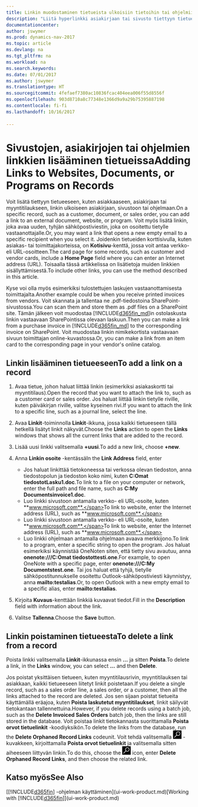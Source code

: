 ```yaml
---
title: Linkin muodostaminen tietueista ulkoisiin tietoihin tai ohjelmiin
description: "Liitä hyperlinkki asiakirjaan tai sivusto tiettyyn tietueeseen, kuten asiakkaaseen tai asiakirjaan."
documentationcenter: 
author: jswymer
ms.prod: dynamics-nav-2017
ms.topic: article
ms.devlang: na
ms.tgt_pltfrm: na
ms.workload: na
ms.search.keywords: 
ms.date: 07/01/2017
ms.author: jswymer
ms.translationtype: HT
ms.sourcegitcommit: 4fefaef7380ac10836fcac404eea006f55d8556f
ms.openlocfilehash: 903d8710a8c77348e1366d9a9a29b75395887198
ms.contentlocale: fi-fi
ms.lasthandoff: 10/16/2017

---
```

# <a name="adding-links-to-websites-documents-or-programs-on-records"></a><span data-ttu-id="b6224-103">Sivustojen, asiakirjojen tai ohjelmien linkkien lisääminen tietueissa</span><span class="sxs-lookup"><span data-stu-id="b6224-103">Adding Links to Websites, Documents, or Programs on Records</span></span>
<span data-ttu-id="b6224-104">Voit lisätä tiettyyn tietueeseen, kuten asiakkaaseen, asiakirjaan tai myyntitilaukseen, linkin ulkoiseen asiakirjaan, sivustoon tai ohjelmaan.</span><span class="sxs-lookup"><span data-stu-id="b6224-104">On a specific record, such as a customer, document, or sales order, you can add a link to an external document, website, or program.</span></span> <span data-ttu-id="b6224-105">Voit myös lisätä linkin, joka avaa uuden, tyhjän sähköpostiviestin, joka on osoitettu tietylle vastaanottajalle.</span><span class="sxs-lookup"><span data-stu-id="b6224-105">Or, you may want a link that opens a new empty email to a specific recipient when you select it.</span></span> <span data-ttu-id="b6224-106">Joidenkin tietueiden korttisivulla, kuten asiakas- tai toimittajakorteissa, on **Kotisivu**-kenttä, jossa voit antaa verkko- eli URL-osoitteen.</span><span class="sxs-lookup"><span data-stu-id="b6224-106">The card page for some records, such as customer and vendor cards, include a **Home Page** field where you can enter an Internet address (URL).</span></span> <span data-ttu-id="b6224-107">Toisaalla tässä artikkelissa on lisätietoja muiden linkkien sisällyttämisestä.</span><span class="sxs-lookup"><span data-stu-id="b6224-107">To include other links, you can use the method described in this article.</span></span>

<span data-ttu-id="b6224-108">Kyse voi olla myös esimerkiksi tulostettujen laskujen vastaanottamisesta toimittajalta.</span><span class="sxs-lookup"><span data-stu-id="b6224-108">Another example could be when you receive printed invoices from vendors.</span></span> <span data-ttu-id="b6224-109">Voit skannata ja tallentaa ne .pdf-tiedostoina SharePoint-sivustossa.</span><span class="sxs-lookup"><span data-stu-id="b6224-109">You can scan them and store them as .pdf files on a SharePoint site.</span></span> <span data-ttu-id="b6224-110">Tämän jälkeen voit muodostaa [!INCLUDE[d365fin_md](includes/d365fin_md.md)]in ostolaskusta linkin vastaavaan SharePointissa olevaan laskuun.</span><span class="sxs-lookup"><span data-stu-id="b6224-110">Then you can make a link from a purchase invoice in [!INCLUDE[d365fin_md](includes/d365fin_md.md)] to the corresponding invoice on  SharePoint.</span></span> <span data-ttu-id="b6224-111">Voit muodostaa linkin nimikekortista vastaavaan sivuun toimittajan online-kuvastossa.</span><span class="sxs-lookup"><span data-stu-id="b6224-111">Or, you can make a link from an item card to the corresponding page in your vendor's online catalog.</span></span>
  
## <a name="to-add-a-link-on-a-record"></a><span data-ttu-id="b6224-112">Linkin lisääminen tietueeseen</span><span class="sxs-lookup"><span data-stu-id="b6224-112">To add a link on a record</span></span>   
  
1.  <span data-ttu-id="b6224-113">Avaa tietue, johon haluat liittää linkin (esimerkiksi asiakaskortti tai myyntitilaus).</span><span class="sxs-lookup"><span data-stu-id="b6224-113">Open the record that you want to attach the link to, such as a customer card or sales order.</span></span> <span data-ttu-id="b6224-114">Jos haluat liittää linkin tietylle riville, kuten päiväkirjan riville, valitse kyseinen rivi.</span><span class="sxs-lookup"><span data-stu-id="b6224-114">If you want to attach the link to a specific line, such as a journal line, select the line.</span></span>  
  
2.  <span data-ttu-id="b6224-115">Avaa **Linkit**-toiminnolla **Linkit**-ikkuna, jossa kaikki tietueeseen tällä hetkellä lisätyt linkit näkyvät.</span><span class="sxs-lookup"><span data-stu-id="b6224-115">Choose the **Links** action to open the **Links** windows that shows all the current links that are added to the record.</span></span>

3. <span data-ttu-id="b6224-116">Lisää uusi linkki valitsemalla **+uusi**.</span><span class="sxs-lookup"><span data-stu-id="b6224-116">To add a new link, choose **+new**.</span></span> 
  
4.  <span data-ttu-id="b6224-117">Anna **Linkin osoite** -kentässä</span><span class="sxs-lookup"><span data-stu-id="b6224-117">In the **Link Address** field, enter</span></span>

    -   <span data-ttu-id="b6224-118">Jos haluat linkittää tietokoneessa tai verkossa olevan tiedoston, anna tiedostopolun ja tiedoston koko nimi, kuten **C:Omat tiedostotLasku1.doc**.</span><span class="sxs-lookup"><span data-stu-id="b6224-118">To link to a file on your computer or network, enter the full path and file name, such as  **C:My Documentsinvoice1.doc**.</span></span>
    -   <span data-ttu-id="b6224-119">Luo linkki sivustoon antamalla verkko- eli URL-osoite, kuten **www.microsoft.com**.</span><span class="sxs-lookup"><span data-stu-id="b6224-119">To link to website, enter the Internet address (URL), such as **www.microsoft.com**.</span></span> 
    -   <span data-ttu-id="b6224-120">Luo linkki sivustoon antamalla verkko- eli URL-osoite, kuten **www.microsoft.com**.</span><span class="sxs-lookup"><span data-stu-id="b6224-120">To link to website, enter the Internet address (URL), such as **www.microsoft.com**.</span></span> 
    -   <span data-ttu-id="b6224-121">Luo linkki ohjelmaan antamalla ohjelmaan avaava merkkijono.</span><span class="sxs-lookup"><span data-stu-id="b6224-121">To link to a program, enter a specific string to open the program.</span></span> <span data-ttu-id="b6224-122">Jos haluat esimerkiksi käynnistää OneNoten siten, että tietty sivu avautuu, anna **onenote:///C:Omat tiedostottesti.one**.</span><span class="sxs-lookup"><span data-stu-id="b6224-122">For example, to open OneNote with a specific page, enter **onenote:///C:My Documentstest.one**.</span></span> <span data-ttu-id="b6224-123">Tai jos haluat että tyhjä, tietylle sähköpostitunnukselle osoitettu Outlook-sähköpostiviesti käynnistyy, anna **mailto:testalias**.</span><span class="sxs-lookup"><span data-stu-id="b6224-123">Or, to open Outlook with a new empty email to a specific alias, enter **mailto:testalias**.</span></span>  
  
5.  <span data-ttu-id="b6224-124">Kirjoita **Kuvaus**-kenttään linkkiä kuvaavat tiedot.</span><span class="sxs-lookup"><span data-stu-id="b6224-124">Fill in the **Description** field with information about the link.</span></span>  
  
6.  <span data-ttu-id="b6224-125">Valitse **Tallenna**.</span><span class="sxs-lookup"><span data-stu-id="b6224-125">Choose the **Save** button.</span></span>  
  
## <a name="to-delete-a-link-from-a-record"></a><span data-ttu-id="b6224-126">Linkin poistaminen tietueesta</span><span class="sxs-lookup"><span data-stu-id="b6224-126">To delete a link from a record</span></span>  
  
<span data-ttu-id="b6224-127">Poista linkki valitsemalla **Linkit**-ikkunassa ensin **...** ja sitten **Poista**.</span><span class="sxs-lookup"><span data-stu-id="b6224-127">To delete a link, in the **Links** window, you can select **...** and then **Delete**.</span></span>

<span data-ttu-id="b6224-128">Jos poistat yksittäisen tietueen, kuten myyntitilausrivin, myyntitilauksen tai asiakkaan, kaikki tietueeseen liitetyt linkit poistetaan.</span><span class="sxs-lookup"><span data-stu-id="b6224-128">If you delete a single record, such as a sales order line, a sales order, or a customer, then all the links attached to the record are deleted.</span></span> <span data-ttu-id="b6224-129">Jos sen sijaan poistat tietueita käyttämällä eräajoa, kuten **Poista laskutetut myyntitilaukset**, linkit säilyvät tietokantaan tallennettuina.</span><span class="sxs-lookup"><span data-stu-id="b6224-129">However, if you delete records using a batch job, such as the **Delete Invoiced Sales Orders** batch job, then the links are still stored in the database.</span></span> <span data-ttu-id="b6224-130">Voit poistaa linkit tietokannasta suorittamalla **Poista orvot tietuelinkit** -koodiyksikön.</span><span class="sxs-lookup"><span data-stu-id="b6224-130">To delete the links from the database, run the **Delete Orphaned Record Links** codeunit.</span></span> <span data-ttu-id="b6224-131">Voit tehdä valitsemalla ![Etsi sivu tai raportti](media/ui-search/search_small.png "Etsi sivu tai raportti -kuvake") -kuvakkeen, kirjoittamalla **Poista orvot tietuelinkit** ja valitsemalla sitten aiheeseen liittyvän linkin.</span><span class="sxs-lookup"><span data-stu-id="b6224-131">To do this, choose the ![Search for Page or Report](media/ui-search/search_small.png "Search for Page or Report icon") icon, enter **Delete Orphaned Record Links**, and then choose the related link.</span></span>   
  
<!-- ### To run delete orphaned record links  
  
1.  Choose the ![Search for Page or Report](media/ui-search/search_small.png "Search for Page or Report icon") icon, enter **Data Deletion**, and then choose the related link.  
  
2.  On the **Data Deletion** page, choose **Tasks**, and then choose **Delete Orphaned Record Links**.  -->
  
## <a name="see-also"></a><span data-ttu-id="b6224-132">Katso myös</span><span class="sxs-lookup"><span data-stu-id="b6224-132">See Also</span></span>  
<span data-ttu-id="b6224-133">[[!INCLUDE[d365fin](includes/d365fin_md.md)] -ohjelman käyttäminen](ui-work-product.md)</span><span class="sxs-lookup"><span data-stu-id="b6224-133">[Working with [!INCLUDE[d365fin](includes/d365fin_md.md)]](ui-work-product.md)</span></span>  
